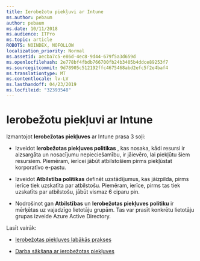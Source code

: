 ```yaml
---
title: Ierobežotu piekļuvi ar Intune
ms.author: pebaum
author: pebaum
ms.date: 10/11/2018
ms.audience: ITPro
ms.topic: article
ROBOTS: NOINDEX, NOFOLLOW
localization_priority: Normal
ms.assetid: aecba7c5-e86d-4ec8-9d44-679f5a3d659d
ms.openlocfilehash: 2e778bf4fbdb766700fb24b3405b4ddce89253f7
ms.sourcegitcommit: 9d78905c512192ffc4675468abd2efc5f2e4baf4
ms.translationtype: MT
ms.contentlocale: lv-LV
ms.lasthandoff: 04/23/2019
ms.locfileid: "32393548"
---
```

# <a name="conditional-access-with-intune"></a>Ierobežotu piekļuvi ar Intune

Izmantojot **Ierobežotas piekļuves** ar Intune prasa 3 soļi: 
  
- Izveidot **Ierobežotas piekļuves politikas** , kas nosaka, kādi resursi ir aizsargāta un nosacījumu nepieciešamību, ir jāievēro, lai piekļūtu šiem resursiem. Piemēram, ierīcei jābūt atbilstošiem pirms piekļūstat korporatīvo e-pastu. 
    
- Izveidot **Atbilstība politikas** definēt uzstādījumus, kas jāizpilda, pirms ierīce tiek uzskatīta par atbilstošu. Piemēram, ierīce, pirms tas tiek uzskatīts par atbilstošu, jābūt vismaz 6 ciparu pin. 
    
- Nodrošinot gan **Atbilstības** un **Ierobežotas piekļuves politiku** ir mērķētas uz vajadzīgo lietotāju grupām. Tas var prasīt konkrētu lietotāju grupas izveide Azure Active Directory. 
    
Lasīt vairāk:
  
- [Ierobežotas piekļuves labākās prakses](https://docs.microsoft.com/azure/active-directory/conditional-access/best-practices)
    
- [Darba sākšana ar ierobežotas piekļuves](https://docs.microsoft.com/azure/active-directory/active-directory-conditional-access-azure-portal-get-started)
    

